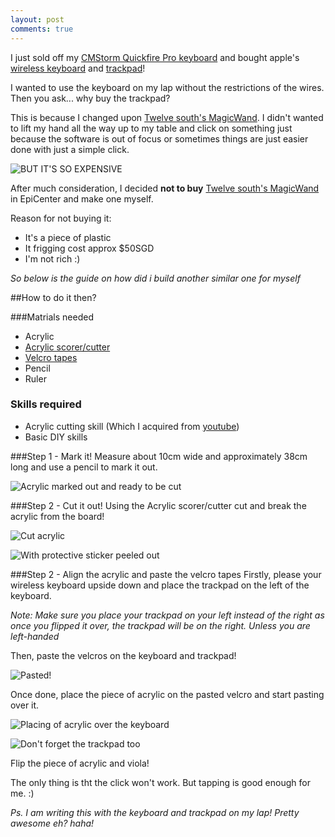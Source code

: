 ```yaml
---
layout: post
comments: true
---
```


I just sold off my [CMStorm Quickfire Pro keyboard](http://www.cmstorm.com/en/products/keyboards/quickfirepro/) and bought apple's [wireless keyboard](http://www.apple.com/sg/keyboard/) and [trackpad](http://www.apple.com/sg/magictrackpad/)!

I wanted to use the keyboard on my lap without the restrictions of the wires.
Then you ask... why buy the trackpad?


This is because I changed upon [Twelve south's MagicWand](http://twelvesouth.com/products/magicwand/). I didn't wanted to lift my hand all the way up to my table and click on something just because the software is out of focus or sometimes things are just easier done with just a simple click.


![BUT IT'S SO EXPENSIVE](http://i.imgur.com/VLAuTJl.jpg)

After much consideration, I decided **not to buy** [Twelve south's MagicWand](http://twelvesouth.com/products/magicwand/) in EpiCenter and make one myself.

Reason for not buying it:

- It's a piece of plastic
- It frigging cost approx $50SGD
- I'm not rich :)

*So below is the guide on how did i build another similar one for myself*

##How to do it then?

###Matrials needed
- Acrylic
- [Acrylic scorer/cutter](http://www.amazon.com/Plastic-Acrylic-Scorer-Cutter-Blades/dp/B007L31M3I)
- [Velcro tapes](http://www.amazon.com/Velcro-Brand-Industrial-Strength-Inches/dp/B00006IC2T)
- Pencil
- Ruler

### Skills required
- Acrylic cutting skill (Which I acquired from [youtube](http://www.youtube.com/watch?v=jCeHx-vvJ7k))
- Basic DIY skills



###Step 1 - Mark it!
Measure about 10cm wide and approximately 38cm long and use a pencil to mark it out.

![Acrylic marked out and ready to be cut](http://i.imgur.com/x9mA2Xa.png)

###Step 2 - Cut it out!
Using the Acrylic scorer/cutter cut and break the acrylic from the board!

![Cut acrylic](http://i.imgur.com/JVHPJmQ.jpg)

![With protective sticker peeled out](http://i.imgur.com/mYkSb0c.jpg)

###Step 2 - Align the acrylic and paste the velcro tapes
Firstly, please your wireless keyboard upside down and place the trackpad on the left of the keyboard.

*Note: Make sure you place your trackpad on your left instead of the right as once you flipped it over, the trackpad will be on the right. Unless you are left-handed*

Then, paste the velcros on the keyboard and trackpad!

![Pasted!](http://i.imgur.com/HAQQF80.jpg)

Once done, place the piece of acrylic on the pasted velcro and start pasting over it.

![Placing of acrylic over the keyboard](http://i.imgur.com/36Ej7Yy.jpg)

![Don't forget the trackpad too](http://i.imgur.com/5Tb76I4.jpg)

Flip the piece of acrylic and viola!

The only thing is tht the click won't work. But tapping is good enough for me. :)

*Ps. I am writing this with the keyboard and trackpad on my lap! Pretty awesome eh? haha!*
